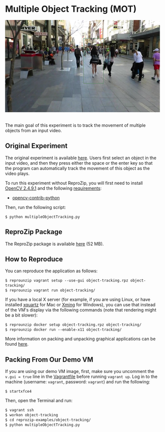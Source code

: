 Multiple Object Tracking (MOT)
==============================

<div align="center"><img src="mot.png" height="300"></div>
<br/>

The main goal of this experiment is to track the movement of multiple objects from an input video.

Original Experiment
-------------------

The original experiment is available [here](https://github.com/BinalModi/Computer-Vision-Projects/tree/master/MultipleObjectTracking). Users first select an object in the input video, and then they press either the space or the enter key so that the program can automatically track the movement of this object as the video plays.

To run this experiment without ReproZip, you will first need to install [OpenCV 2.4.9.1](https://opencv.org/) and the following [requirements](requirements.txt):

* [opencv-contrib-python](https://pypi.org/project/opencv-contrib-python/)

Then, run the following script:

    $ python multipleObjectTracking.py


ReproZip Package
----------------

The ReproZip package is available [here](https://osf.io/jxhgu/download) (52 MB).

How to Reproduce
----------------

You can reproduce the application as follows:

    $ reprounzip vagrant setup --use-gui object-tracking.rpz object-tracking/
    $ reprounzip vagrant run object-tracking/

If you have a local X server (for example, if you are using Linux, or have installed [xquartz](https://www.xquartz.org/) for Mac or [Xming](https://sourceforge.net/projects/xming/) for Windows), you can use that instead of the VM's display via the following commands (note that rendering might be a bit slower):

    $ reprounzip docker setup object-tracking.rpz object-tracking/
    $ reprounzip docker run --enable-x11 object-tracking/

 More information on packing and unpacking graphical applications can be found [here](https://docs.reprozip.org/en/1.0.x/faq.html#can-reprozip-pack-graphical-tools).

Packing From Our Demo VM
------------------------

If you are using our demo VM image, first, make sure you uncomment the ``v.gui = true`` line in the [Vagrantfile](../Vagrantfile) before running ``vagrant up``. Log in to the machine (username: ``vagrant``, password: ``vagrant``) and run the following:

    $ startxfce4

Then, open the Terminal and run:

    $ vagrant ssh
    $ workon object-tracking
    $ cd reprozip-examples/object-tracking/
    $ python multipleObjectTracking.py
